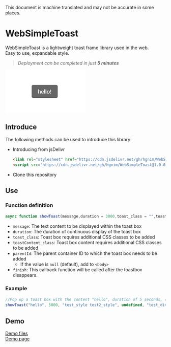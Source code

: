 This document is machine translated and may not be accurate in some places.

# WebSimpleToast

WebSimpleToast is a lightweight toast frame library used in the web.\
Easy to use, expandable style.
> *Deployment can be completed in just **5 minutes***

![image](../readme/img/image-1.png)

## Introduce

The following methods can be used to introduce this library:

- Introducing from jsDelivr

  ``` html
  <link rel="stylesheet" href="https://cdn.jsdelivr.net/gh/hgnim/WebSimpleToast@1.0.0/dist/css/toast.min.css" type="text/css">
  <script src="https://cdn.jsdelivr.net/gh/hgnim/WebSimpleToast@1.0.0/dist/js/toast.min.js" type="text/javascript"></script>
  ```

- Clone this repository

## Use

### Function definition

``` javascript
async function showToast(message,duration = 3000,toast_class = "",toastContent_class = "",parentId = null,finish=()=>{})
```

- `message`: The text content to be displayed within the toast box
- `duration`: The duration of continuous display of the toast box
- `toast_class`: Toast box requires additional CSS classes to be added
- `toastContent_class`: Toast box content requires additional CSS classes to be added
- `parentId`: The parent container ID to which the toast box needs to be added
  - If the value is `null` (default), add to `<body>`
- `finish`: This callback function will be called after the toastbox disappears.

### Example

``` javascript
//Pop up a toast box with the content "hello", duration of 5 seconds, class containing "test_style test2_style", and parent container "test_div".
showToast("hello", 5000, "test_style test2_style", undefined, "test_div");
```

## Demo

[Demo files](https://github.com/Hgnim/WebSimpleToast/tree/gh-pages/demo)\
[Demo page](https://hgnim.github.io/WebSimpleToast/demo/)

